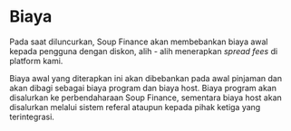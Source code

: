 # Biaya

Pada saat diluncurkan, Soup Finance akan membebankan biaya awal kepada pengguna dengan diskon, alih - alih menerapkan _spread fees_ di platform kami.

Biaya awal yang diterapkan ini akan dibebankan pada awal pinjaman dan akan dibagi sebagai biaya program dan biaya host. Biaya program akan disalurkan ke perbendaharaan Soup Finance, sementara biaya host akan disalurkan melalui sistem referal ataupun kepada pihak ketiga yang terintegrasi.
